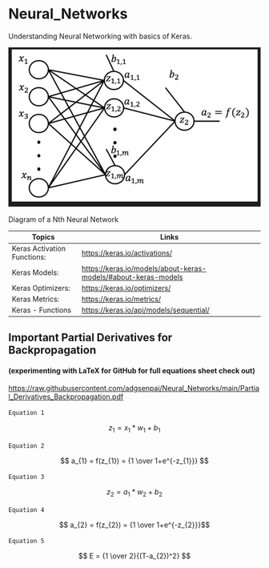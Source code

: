 # Neural_Networks
Understanding Neural Networking with basics of Keras.

<img src="https://github.com/ADGVLOGS/Neural_Networks/blob/main/resources/nth-network.png?raw=true">
<p>Diagram of a Nth Neural Network</p>

| Topics                     | Links                                                             |
|----------------------------|-------------------------------------------------------------------|
|Keras Activation Functions: | https://keras.io/activations/                                     |
|Keras Models:               | https://keras.io/models/about-keras-models/#about-keras-models    |
|Keras Optimizers:           | https://keras.io/optimizers/                                      |
|Keras Metrics:              | https://keras.io/metrics/                                         |
|Keras - Functions           | https://keras.io/api/models/sequential/                           |


## Important Partial Derivatives for Backpropagation 
#### (experimenting with LaTeX for GitHub for full equations sheet check out) 

https://raw.githubusercontent.com/adgsenpai/Neural_Networks/main/Partial_Derivatives_Backpropagation.pdf

`Equation 1`

$$ z_{1} =  x_{1}*w_{1}+b_{1} $$

`Equation 2`

$$ a_{1} = f(z_{1}) = {1 \over 1+e^{-z_{1}}} $$

`Equation 3`

$$ z_{2} = a_{1} * w_{2} + b_{2} $$

`Equation 4`

$$ a_{2} = f(z_{2}) = {1 \over 1+e^{-z_{2}}}$$

`Equation 5`

$$ E = {1 \over 2}{(T-a_{2})^2} $$


 
